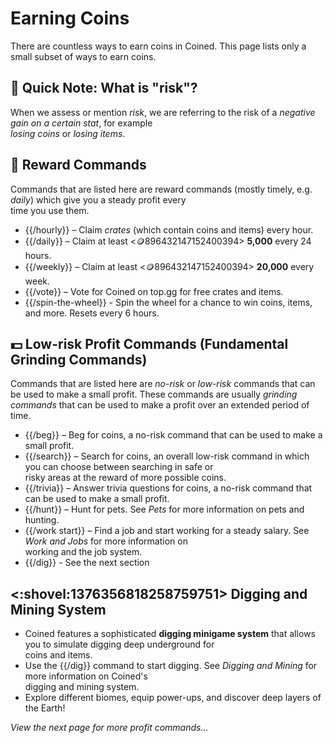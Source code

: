 # Earning Coins

There are countless ways to earn coins in Coined. This page lists only a small subset of ways to earn coins.

## 📝 Quick Note: What is "risk"?

When we assess or mention *risk*, we are referring to the risk of a *negative gain on a certain stat*, for example \
*losing coins* or *losing items*.

## 📆 Reward Commands

Commands that are listed here are reward commands (mostly timely, e.g. *daily*) which give you a steady profit every \
time you use them.
- {{/hourly}} – Claim *crates* (which contain coins and items) every hour.
- {{/daily}} – Claim at least <:coin:896432147152400394> **5,000** every 24 hours.
- {{/weekly}} – Claim at least <:coin:896432147152400394> **20,000** every week.
- {{/vote}} – Vote for Coined on top.gg for free crates and items.
- {{/spin-the-wheel}} - Spin the wheel for a chance to win coins, items, and more. Resets every 6 hours.

## 💵 Low-risk Profit Commands (Fundamental Grinding Commands)

Commands that are listed here are *no-risk* or *low-risk* commands that can be used to make a small profit.
These commands are usually *grinding commands* that can be used to make a profit over an extended period of time.
- {{/beg}} – Beg for coins, a no-risk command that can be used to make a small profit.
- {{/search}} – Search for coins, an overall low-risk command in which you can choose between searching in safe or \
risky areas at the reward of more possible coins.
- {{/trivia}} – Answer trivia questions for coins, a no-risk command that can be used to make a small profit.
- {{/hunt}} – Hunt for pets. See *Pets* for more information on pets and hunting.
- {{/work start}} – Find a job and start working for a steady salary. See *Work and Jobs* for more information on \
working and the job system.
- {{/dig}} - See the next section

## <:shovel:1376356818258759751> Digging and Mining System

- Coined features a sophisticated **digging minigame system** that allows you to simulate digging deep underground for \
coins and items.
- Use the {{/dig}} command to start digging. See *Digging and Mining* for more information on Coined's \
digging and mining system.
- Explore different biomes, equip power-ups, and discover deep layers of the Earth!

*View the next page for more profit commands...*